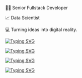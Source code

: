 

👨‍💻 Senior Fullstack Developer <br />

📈 Data Scientist <br />

💻 Turning ideas into digital reality. <br />

[![Typing SVG](https://readme-typing-svg.demolab.com?font=Fira+Code&pause=1000&color=F70013&background=FFFFFFF5&multiline=true&width=435&lines=Hey+Fellas)](https://git.io/typing-svg)

[![Typing SVG](https://readme-typing-svg.demolab.com?font=Fira+Code&pause=1000&color=FFFFFF&background=000000F5&multiline=true&width=435&lines=And+Lines+to+Code+b4+I+sleep)](https://git.io/typing-svg)

[![Typing SVG](https://readme-typing-svg.demolab.com?font=Fira+Code&pause=1000&color=0FFFEC&background=000000F5&multiline=true&width=435&lines=And+Miles+to+Go+b4+I+sleep)](https://git.io/typing-svg)

[![Typing SVG](https://readme-typing-svg.demolab.com?font=Fira+Code&pause=1000&color=A052F7&width=435&lines=%F0%9F%A7%91%F0%9F%8F%BB%E2%80%8D%F0%9F%92%BB+%F0%9F%9B%A0+%F0%9F%92%A3+%F0%9F%96%A5+)](https://git.io/typing-svg)
